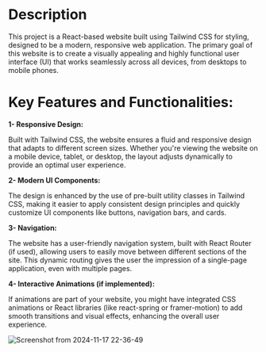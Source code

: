 

# **Description**

This project is a React-based website built using Tailwind CSS for styling, designed to be a modern, responsive web application. The primary goal of this website is to create a visually appealing and highly functional user interface (UI) that works seamlessly across all devices, from desktops to mobile phones.

# **Key Features and Functionalities:**

**1- Responsive Design:**

Built with Tailwind CSS, the website ensures a fluid and responsive design that adapts to different screen sizes. Whether you're viewing the website on a mobile device, tablet, or desktop, the layout adjusts dynamically to provide an optimal user experience.

**2- Modern UI Components:**

The design is enhanced by the use of pre-built utility classes in Tailwind CSS, making it easier to apply consistent design principles and quickly customize UI components like buttons, navigation bars, and cards.

**3- Navigation:**

The website has a user-friendly navigation system, built with React Router (if used), allowing users to easily move between different sections of the site. This dynamic routing gives the user the impression of a single-page application, even with multiple pages.

**4- Interactive Animations (if implemented):**

If animations are part of your website, you might have integrated CSS animations or React libraries (like react-spring or framer-motion) to add smooth transitions and visual effects, enhancing the overall user experience.


![Screenshot from 2024-11-17 22-36-49](https://github.com/user-attachments/assets/edaa0e17-b066-4ea0-8b01-9df00acb96f2)
